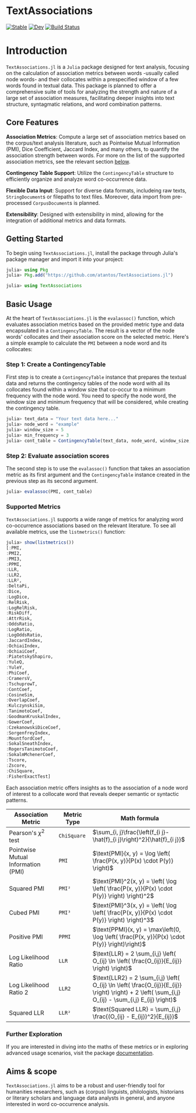 # TextAssociations

[![Stable](https://img.shields.io/badge/docs-stable-blue.svg)](https://atantos.github.io/TextAssociations.jl/stable/)
[![Dev](https://img.shields.io/badge/docs-dev-blue.svg)](https://atantos.github.io/TextAssociations.jl/dev/)
[![Build Status](https://github.com/atantos/TextAssociations.jl/actions/workflows/CI.yml/badge.svg?branch=main)](https://github.com/atantos/TextAssociations.jl/actions/workflows/CI.yml?query=branch%3Amain)

# Introduction

`TextAssociations.jl` is a `Julia` package designed for text analysis, focusing on the calculation of association metrics between words -usually called node words- and their collocates within a prespecified window of a few words found in textual data. This package is planned to offer a comprehensive suite of tools for analyzing the strength and nature of a large set of association measures, facilitating deeper insights into text structure, syntagmatic relations, and word combination patterns.

## Core Features

**Association Metrics**: Compute a large set of association metrics based on the corpus/text analysis literature, such as Pointwise Mutual Information (PMI), Dice Coefficient, Jaccard Index, and many others, to quantify the association strength between words. For more on the list of the supported association metrics, see the relevant section [below](#supported-metrics).

**Contingency Table Support**: Utilize the `ContingencyTable` structure to efficiently organize and analyze word co-occurrence data.

**Flexible Data Input**: Support for diverse data formats, includeing raw texts, `StringDocument`s or filepaths to text files. Moreover, data import from pre-processed `CorpusDocument`s is planned.

**Extensibility**: Designed with extensibility in mind, allowing for the integration of additional metrics and data formats.

## Getting Started

To begin using `TextAssociations.jl`, install the package through Julia's package manager and import it into your project:

```julia
julia> using Pkg
julia> Pkg.add("https://github.com/atantos/TextAssociations.jl")

julia> using TextAssociations
```

## Basic Usage

At the heart of `TextAssociations.jl` is the `evalassoc()` function, which evaluates association metrics based on the provided metric type and data encapsulated in a `ContingencyTable`. The result is a vector of the node words' collocates and their association score on the selected metric. Here's a simple example to calculate the `PMI` between a node word and its collocates:

### Step 1: Create a ContingencyTable

First step is to create a `ContingencyTable` instance that prepares the textual data and returns the contingency tables of the node word with all its collocates found within a window size that co-occur to a minimum frequency with the node word. You need to specify the node word, the window size and minimum frequency that will be considered, while creating the contingency table.


```julia
julia> text_data = "Your text data here..."
julia> node_word = "example"
julia> window_size = 5
julia> min_frequency = 3
julia> cont_table = ContingencyTable(text_data, node_word, window_size, min_frequency)
```

### Step 2: Evaluate association scores

The second step is to use the `evalassoc()` function that takes an association metric as its first argument and the `ContingencyTable` instance created in the previous step as its second argument. 

```julia
julia> evalassoc(PMI, cont_table)
```

### Supported Metrics

`TextAssociations.jl` supports a wide range of metrics for analyzing word co-occurrence associations based on the relevant literature. To see all available metrics, use the `listmetrics()` function:

```julia
julia> show(listmetrics())
[:PMI,
:PMI2,
:PMI3,
:PPMI,
:LLR,
:LLR2,
:LLR²,
:DeltaPi,
:Dice,
:LogDice,
:RelRisk,
:LogRelRisk,
:RiskDiff,
:AttrRisk,
:OddsRatio,
:LogRatio,
:LogOddsRatio,
:JaccardIndex,
:OchiaiIndex,
:OchiaiCoef,
:PiatetskyShapiro,
:YuleQ,
:YuleY,
:PhiCoef,
:CramersV,
:TschuprowT,
:ContCoef,
:CosineSim,
:OverlapCoef,
:KulczynskiSim,
:TanimotoCoef,
:GoodmanKruskalIndex,
:GowerCoef,
:CzekanowskiDiceCoef,
:SorgenfreyIndex,
:MountfordCoef,
:SokalSneathIndex,
:RogersTanimotoCoef,
:SokalmMchenerCoef,
:Tscore,
:Zscore,
:ChiSquare,
:FisherExactTest]
```

Each association metric offers insights as to the association of a node word of interest to a collocate word that reveals deeper semantic or syntactic patterns.

| Association Metric | Metric Type | Math formula |
| ------------------ | ----------- | ------------ | 
|Pearson's $\chi^2$ test |  `ChiSquare` | $`\sum_{i, j}\frac{\left(f_{i j}-\hat{f}_{i j}\right)^2}{\hat{f}_{i j}}`$ |
|Pointwise Mutual Information (PMI)| `PMI` |$`\text{PMI}(x, y) = \log \left( \frac{P(x, y)}{P(x) \cdot P(y)} \right)`$|
|Squared PMI| `PMI²` |$`\text{PMI}^2(x, y) = \left( \log \left( \frac{P(x, y)}{P(x) \cdot P(y)} \right) \right)^2`$|
|Cubed PMI| `PMI³` |$`\text{PMI}^3(x, y) = \left( \log \left( \frac{P(x, y)}{P(x) \cdot P(y)} \right) \right)^3`$|
|Positive PMI| `PPMI` |$`\text{PPMI}(x, y) = \max\left(0, \log \left( \frac{P(x, y)}{P(x) \cdot P(y)} \right)\right)`$|
|Log Likelihood Ratio | `LLR` | $`\text{LLR} = 2 \sum_{i,j} \left( O_{ij} \ln \left( \frac{O_{ij}}{E_{ij}} \right) \right)`$|
|Log Likelihood Ratio 2 | `LLR2` | $`\text{LLR2} = 2 \sum_{i,j} \left( O_{ij} \ln \left( \frac{O_{ij}}{E_{ij}} \right) \right) + 2 \left( \sum_{i,j} O_{ij} - \sum_{i,j} E_{ij} \right)`$|
| Squared LLR | `LLR²` |$`\text{Squared LLR} = \sum_{i,j} \frac{(O_{ij} - E_{ij})^2}{E_{ij}}`$|


### Further Exploration

If you are interested in diving into the maths of these metrics or in exploring advanced usage scenarios, visit the package [documentation](https://atantos.github.io/TextAssociations.jl/dev/). 

## Aims & scope

`TextAssociations.jl` aims to be a robust and user-friendly tool for humanities researchers, such as (corpus) linguists, philologists, historians or literary scholars and language data analysts in general, and anyone interested in word co-occurrence analysis. 
